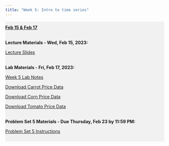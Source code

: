 ```yaml
---
title: "Week 5: Intro to time series"
---
```


<div style="background-color:rgba(0, 0, 0, 0.0470588); text-align:left; vertical-align: middle; padding:10px 0;">
<b><u>Feb 15 & Feb 17</u></b> <br> <br>

<b>Lecture Materials - Wed, Feb 15, 2023:</b> <br>


<a  href="/materials/unit_01/week_01/lecture_01_week_01.html" target="_blank">Lecture Slides</a> <br> <br>


<b>Lab Materials - Fri, Feb 17, 2023:</b> <br>

<a  href="/materials/unit_01/week_01/lab_01_week_01.html" target="_blank">Week 5 Lab Notes</a> <br> 

<a  href="/materials/unit_01/inputs/carrots_prices.csv" download>Download Carrot Price Data</a> <br>

<a  href="/materials/unit_01/inputs/corn_prices.csv" download>Download Corn Price Data</a> <br>

<a  href="/materials/unit_01/inputs/tomatoes_prices.csv" target="_blank">Download Tomato Price Data</a> <br> <br> 




<b>Problem Set 5 Materials - Due Thursday, Feb 23 by 11:59 PM:</b> <br>

<a  href="/materials/unit_01/week_01/ps5.html" target="_blank">Problem Set 5 Instructions</a> <br> 


</div>

<br> <br>